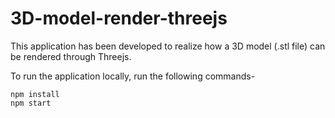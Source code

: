 # 3D-model-render-threejs
This application has been developed to realize how a 3D model (.stl file) can be rendered through Threejs.

To run the application locally, run the following commands-
```
npm install
npm start
```